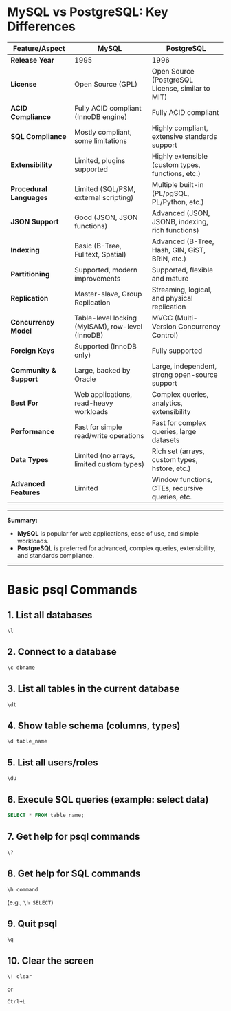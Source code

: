 # MySQL vs PostgreSQL: Key Differences

| Feature/Aspect          | MySQL                                            | PostgreSQL                                     |
|------------------------|--------------------------------------------------|------------------------------------------------|
| **Release Year**       | 1995                                             | 1996                                           |
| **License**            | Open Source (GPL)                                | Open Source (PostgreSQL License, similar to MIT)|
| **ACID Compliance**    | Fully ACID compliant (InnoDB engine)             | Fully ACID compliant                           |
| **SQL Compliance**     | Mostly compliant, some limitations                | Highly compliant, extensive standards support  |
| **Extensibility**      | Limited, plugins supported                        | Highly extensible (custom types, functions, etc.)|
| **Procedural Languages**| Limited (SQL/PSM, external scripting)            | Multiple built-in (PL/pgSQL, PL/Python, etc.)  |
| **JSON Support**       | Good (JSON, JSON functions)                      | Advanced (JSON, JSONB, indexing, rich functions)|
| **Indexing**           | Basic (B-Tree, Fulltext, Spatial)                 | Advanced (B-Tree, Hash, GIN, GiST, BRIN, etc.) |
| **Partitioning**       | Supported, modern improvements                    | Supported, flexible and mature                 |
| **Replication**        | Master-slave, Group Replication                   | Streaming, logical, and physical replication   |
| **Concurrency Model**  | Table-level locking (MyISAM), row-level (InnoDB)  | MVCC (Multi-Version Concurrency Control)       |
| **Foreign Keys**       | Supported (InnoDB only)                           | Fully supported                                |
| **Community & Support**| Large, backed by Oracle                           | Large, independent, strong open-source support |
| **Best For**           | Web applications, read-heavy workloads            | Complex queries, analytics, extensibility      |
| **Performance**        | Fast for simple read/write operations             | Fast for complex queries, large datasets       |
| **Data Types**         | Limited (no arrays, limited custom types)         | Rich set (arrays, custom types, hstore, etc.)  |
| **Advanced Features**  | Limited                                           | Window functions, CTEs, recursive queries, etc.|

---

**Summary:**  
- **MySQL** is popular for web applications, ease of use, and simple workloads.
- **PostgreSQL** is preferred for advanced, complex queries, extensibility, and standards compliance.

--- 

# Basic psql Commands

## 1. List all databases
```
\l
```

## 2. Connect to a database
```
\c dbname
```

## 3. List all tables in the current database
```
\dt
```

## 4. Show table schema (columns, types)
```
\d table_name
```

## 5. List all users/roles
```
\du
```

## 6. Execute SQL queries (example: select data)
```sql
SELECT * FROM table_name;
```

## 7. Get help for psql commands
```
\?
```

## 8. Get help for SQL commands
```
\h command
```
(e.g., `\h SELECT`)

## 9. Quit psql
```
\q
```

## 10. Clear the screen
```
\! clear
```
or
```
Ctrl+L
```
